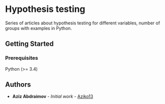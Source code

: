 # Hypothesis testing

Series of articles about hypothesis testing for different variables, number of groups with examples in Python.

## Getting Started


### Prerequisites

Python (>= 3.4)


## Authors

* **Aziz Abdraimov** - *Initial work* - [Aziko13](https://github.com/Aziko13)